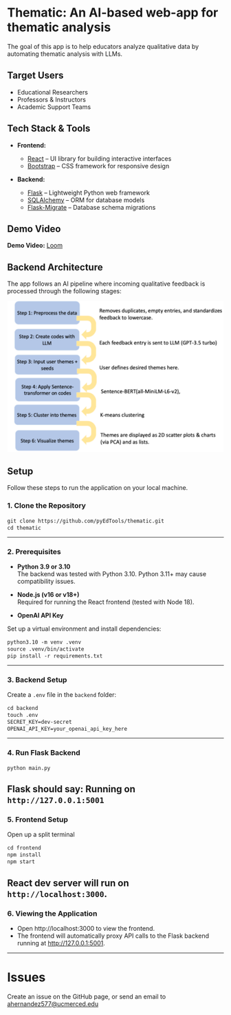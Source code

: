 # Thematic: An AI-based web-app for thematic analysis

The goal of this app is to help educators analyze qualitative data by automating thematic analysis with LLMs.

## Target Users
- Educational Researchers
- Professors & Instructors
- Academic Support Teams


## Tech Stack & Tools

- **Frontend:**  
  - [React](https://react.dev/) – UI library for building interactive interfaces  
  - [Bootstrap](https://getbootstrap.com/) – CSS framework for responsive design  

- **Backend:**  
  - [Flask](https://flask.palletsprojects.com/) – Lightweight Python web framework  
  - [SQLAlchemy](https://www.sqlalchemy.org/) – ORM for database models  
  - [Flask-Migrate](https://flask-migrate.readthedocs.io/) – Database schema migrations  

## Demo Video

**Demo Video:** [Loom](https://www.loom.com/share/85f92d54508f4468b32b4a5cadecb829?sid=6a297ae2-7f51-442f-a99b-10740f793542)


## Backend Architecture

The app follows an AI pipeline where incoming qualitative feedback is processed through the following stages:

![Architecture Diagram](frontend/public/pipeline-diagram.svg)

## Setup

Follow these steps to run the application on your local machine.


### 1. Clone the Repository

```
git clone https://github.com/pyEdTools/thematic.git
cd thematic
```
---

### 2. Prerequisites

- **Python 3.9 or 3.10**  
  The backend was tested with Python 3.10.
  Python 3.11+ may cause compatibility issues.

- **Node.js (v16 or v18+)**  
  Required for running the React frontend (tested with Node 18).

- **OpenAI API Key**


Set up a virtual environment and install dependencies:

```
python3.10 -m venv .venv 
source .venv/bin/activate  
pip install -r requirements.txt
```
---

### 3. Backend Setup
Create a `.env` file in the `backend` folder:
```
cd backend
touch .env
SECRET_KEY=dev-secret
OPENAI_API_KEY=your_openai_api_key_here
```
---

### 4. Run Flask Backend
```
python main.py
```
Flask should say: Running on `http://127.0.0.1:5001`
---

### 5. Frontend Setup
Open up a split terminal
```
cd frontend
npm install
npm start
```
React dev server will run on `http://localhost:3000`.
---

### 6. Viewing the Application
- Open http://localhost:3000 to view the frontend.
- The frontend will automatically proxy API calls to the Flask backend running at http://127.0.0.1:5001.

---

# Issues

Create an issue on the GitHub page, or send an email to ahernandez577@ucmerced.edu

